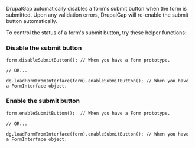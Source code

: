 DrupalGap automatically disables a form's submit button when the form is submitted. Upon any validation errors, DrupalGap will re-enable the submit button automatically.

To control the status of a form's submit button, try these helper functions:

### Disable the submit button
```
form.disableSubmitButton(); // When you have a Form prototype.

// OR...

dg.loadFormFromInterface(form).enableSubmitButton(); // When you have a FormInterface object.
```

### Enable the submit button
```
form.enableSubmitButton();  // When you have a Form prototype.

// OR...

dg.loadFormFromInterface(form).enableSubmitButton(); // When you have a FormInterface object.
```
